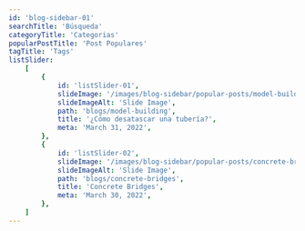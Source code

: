 ```yaml
---
id: 'blog-sidebar-01'
searchTitle: 'Búsqueda'
categoryTitle: 'Categorias'
popularPostTitle: 'Post Populares'
tagTitle: 'Tags'
listSlider:
    [
        {
            id: 'listSlider-01',
            slideImage: '/images/blog-sidebar/popular-posts/model-building.jpg',
            slideImageAlt: 'Slide Image',
            path: 'blogs/model-building',
            title: '¿Cómo desatascar una tubería?',
            meta: 'March 31, 2022',
        },
        {
            id: 'listSlider-02',
            slideImage: '/images/blog-sidebar/popular-posts/concrete-bridges.jpg',
            slideImageAlt: 'Slide Image',
            path: 'blogs/concrete-bridges',
            title: 'Concrete Bridges',
            meta: 'March 30, 2022',
        },
    ]
---
```

